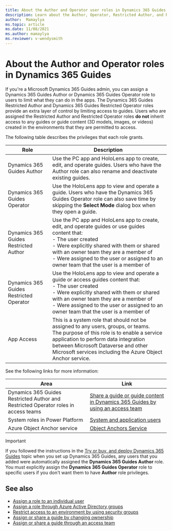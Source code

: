 ```yaml
---
title: About the Author and Operator user roles in Dynamics 365 Guides
description: Learn about the Author, Operator, Restricted Author, and Restricted Operator user roles in Dynamics 365 Guides
author:  Mamaylya
ms.topic: article
ms.date: 11/08/2021
ms.author: mamaylya
ms.reviewer: v-wendysmith
---
```


# About the Author and Operator roles in Dynamics 365 Guides

If you're a Microsoft Dynamics 365 Guides admin, you can assign a Dynamics 365 Guides Author or Dynamics 365 Guides Operator role to users to limit what they can do in the apps. The Dynamics 365 Guides Restricted Author and Dynamics 365 Guides Restricted Operator roles provide an extra layer of control by limiting access to guides. Users who are assigned the Restricted Author and Restricted Operator roles **do not** inherit access to any guides or guide content (3D models, images, or videos) created in the environments that they are permitted to access.

The following table describes the privileges that each role grants.

| Role | Description |
|---|---|
| Dynamics 365 Guides Author | Use the PC app and HoloLens app to create, edit, and operate guides. Users who have the Author role can also rename and deactivate existing guides. |
| Dynamics 365 Guides Operator | Use the HoloLens app to view and operate a guide. Users who have the Dynamics 365 Guides Operator role can also save time by skipping the **Select Mode** dialog box when they open a guide. |
|Dynamics 365 Guides Restricted Author| Use the PC app and HoloLens app to create, edit, and operate guides or use guides content that:<br>- The user created<br>- Were explicitly shared with them or shared with an owner team they are a member of<br>- Were assigned to the user or assigned to an owner team that the user is a member of|
|Dynamics 365 Guides Restricted Operator|  Use the HoloLens app to view and operate a guide or access guides content that: <br>- The user created<br>- Were explicitly shared with them or shared with an owner team they are a member of<br>- Were assigned to the user or assigned to an owner team that the user is a member of |
|App Access|  This is a system role that should not be assigned to any users, groups, or teams. <br> The purpose of this role is to enable a service application to perform data integration between Microsoft Dataverse and other Microsoft services including the Azure Object Anchor service. |

See the following links for more information:

|Area|Link|
|------------------------------------------------------------|-------------------------------------------------------------------------|
|Dynamics 365 Guides Restricted Author and Restricted Operator roles in access teams|[Share a guide or guide content in Dynamics 365 Guides by using an access team](admin-access-teams.md#assign-a-restricted-security-role)|
|System roles in Power Platform|[System and application users](/power-platform/admin/system-application-users)|
|Azure Object Anchor service|[Object Anchors Service](https://azure.microsoft.com/services/object-anchors/)|

> [!IMPORTANT]
> If you followed the instructions in the [Try or buy, and deploy Dynamics 365 Guides](setup-step-one.md) topic when you set up Dynamics 365 Guides, any users that you added were automatically assigned the **Dynamics 365 Guides Author** role. You must explicitly assign the **Dynamics 365 Guides Operator** role to specific users if you don't want them to have **Author** role privileges.

## See also

- [Assign a role to an individual user](assign-role.md)
- [Assign a role through Azure Active Directory groups](admin-assign-role-groups.md)
- [Restrict access to an environment by using security groups](admin-security.md)
- [Assign or share a guide by changing ownership](admin-access-assign.md)
- [Assign or share a guide through an access team](admin-access-teams.md)
